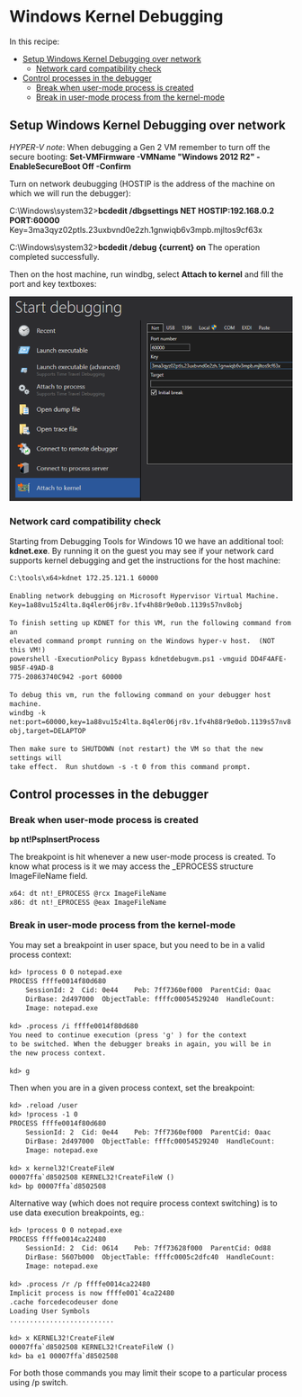
# Windows Kernel Debugging

In this recipe:

- [Setup Windows Kernel Debugging over network](#setup-windows-kernel-debugging-over-network)
  - [Network card compatibility check](#network-card-compatibility-check)
- [Control processes in the debugger](#control-processes-in-the-debugger)
  - [Break when user-mode process is created](#break-when-user-mode-process-is-created)
  - [Break in user-mode process from the kernel-mode](#break-in-user-mode-process-from-the-kernel-mode)

## Setup Windows Kernel Debugging over network

*HYPER-V note*: When debugging a Gen 2 VM remember to turn off the secure booting: 
**Set-VMFirmware -VMName "Windows 2012 R2" -EnableSecureBoot Off -Confirm**

Turn on network deubugging (HOSTIP is the address of the machine on which we will run the debugger):

C:\Windows\system32>**bcdedit /dbgsettings NET HOSTIP:192.168.0.2 PORT:60000**
Key=3ma3qyz02ptls.23uxbvnd0e2zh.1gnwiqb6v3mpb.mjltos9cf63x

C:\Windows\system32>**bcdedit /debug {current} on**
The operation completed successfully.

Then on the host machine, run windbg, select **Attach to kernel** and fill the port and key textboxes:

![windbg-attach-kernel](windbg-attach-kernel.png)

### Network card compatibility check

Starting from Debugging Tools for Windows 10 we have an additional tool: **kdnet.exe**. By running it on the guest you may see if your network card supports kernel debugging and get the instructions for the host machine: 

```
C:\tools\x64>kdnet 172.25.121.1 60000

Enabling network debugging on Microsoft Hypervisor Virtual Machine.
Key=1a88vu15z4lta.8q4ler06jr8v.1fv4h88r9e0ob.1139s57nv8obj

To finish setting up KDNET for this VM, run the following command from an
elevated command prompt running on the Windows hyper-v host.  (NOT this VM!)
powershell -ExecutionPolicy Bypass kdnetdebugvm.ps1 -vmguid DD4F4AFE-9B5F-49AD-8
775-20863740C942 -port 60000

To debug this vm, run the following command on your debugger host machine.
windbg -k net:port=60000,key=1a88vu15z4lta.8q4ler06jr8v.1fv4h88r9e0ob.1139s57nv8
obj,target=DELAPTOP

Then make sure to SHUTDOWN (not restart) the VM so that the new settings will
take effect.  Run shutdown -s -t 0 from this command prompt.
```

## Control processes in the debugger

### Break when user-mode process is created

**bp nt!PspInsertProcess**

The breakpoint is hit whenever a new user-mode process is created. To know what process is it we may access the \_EPROCESS structure ImageFileName field.

    x64: dt nt!_EPROCESS @rcx ImageFileName
    x86: dt nt!_EPROCESS @eax ImageFileName

### Break in user-mode process from the kernel-mode

You may set a breakpoint in user space, but you need to be in a valid process context:

```
kd> !process 0 0 notepad.exe
PROCESS ffffe0014f80d680
    SessionId: 2  Cid: 0e44    Peb: 7ff7360ef000  ParentCid: 0aac
    DirBase: 2d497000  ObjectTable: ffffc00054529240  HandleCount: 
    Image: notepad.exe

kd> .process /i ffffe0014f80d680
You need to continue execution (press 'g' ) for the context
to be switched. When the debugger breaks in again, you will be in
the new process context.

kd> g
```

Then when you are in a given process context, set the breakpoint:

```
kd> .reload /user
kd> !process -1 0
PROCESS ffffe0014f80d680
    SessionId: 2  Cid: 0e44    Peb: 7ff7360ef000  ParentCid: 0aac
    DirBase: 2d497000  ObjectTable: ffffc00054529240  HandleCount: 
    Image: notepad.exe

kd> x kernel32!CreateFileW
00007ffa`d8502508 KERNEL32!CreateFileW ()
kd> bp 00007ffa`d8502508
```

Alternative way (which does not require process context switching) is to use data execution breakpoints, eg.:

```
kd> !process 0 0 notepad.exe
PROCESS ffffe0014ca22480
    SessionId: 2  Cid: 0614    Peb: 7ff73628f000  ParentCid: 0d88
    DirBase: 5607b000  ObjectTable: ffffc0005c2dfc40  HandleCount: 
    Image: notepad.exe

kd> .process /r /p ffffe0014ca22480
Implicit process is now ffffe001`4ca22480
.cache forcedecodeuser done
Loading User Symbols
..........................

kd> x KERNEL32!CreateFileW
00007ffa`d8502508 KERNEL32!CreateFileW ()
kd> ba e1 00007ffa`d8502508
```

For both those commands you may limit their scope to a particular process using /p switch.
